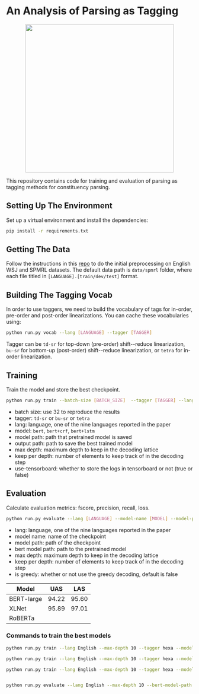 # An Analysis of Parsing as Tagging
<p align="center">
  <img src="https://github.com/rycolab/parsing-tools/blob/main/header.jpg" width=400>
</p>
This repository contains code for training and evaluation of parsing as tagging methods for constituency parsing.

## Setting Up The Environment
Set up a virtual environment and install the dependencies:
```bash
pip install -r requirements.txt
```

## Getting The Data
Follow the instructions in this [repo](https://github.com/nikitakit/self-attentive-parser/tree/master/data) to do the initial preprocessing on English WSJ and SPMRL datasets. The default data path is `data/spmrl` folder, where each file titled in `[LANGUAGE].[train/dev/test]` format.


## Building The Tagging Vocab
In order to use taggers, we need to build the vocabulary of tags for in-order, pre-order and post-order linearizations. You can cache these vocabularies using:
```bash
python run.py vocab --lang [LANGUAGE] --tagger [TAGGER]
```
Tagger can be `td-sr` for top-down (pre-order) shift--reduce linearization, `bu-sr` for bottom-up (post-order) shift--reduce linearization,
or `tetra` for in-order linearization.

## Training
Train the model and store the best checkpoint.
```bash
python run.py train --batch-size [BATCH_SIZE]  --tagger [TAGGER] --lang [LANGUAGE] --model [MODEL] --epochs [EPOCHS] --lr [LR] --model-path [MODEL_PATH] --output-path [PATH] --max-depth [DEPTH] --keep-per-depth [KPD] [--use-tensorboard]
```
- batch size: use 32 to reproduce the results
- tagger: `td-sr` or `bu-sr` or `tetra`
- lang: language, one of the nine languages reported in the paper
- model: `bert`, `bert+crf`, `bert+lstm`
- model path: path that pretrained model is saved
- output path: path to save the best trained model
- max depth: maximum depth to keep in the decoding lattice
- keep per depth: number of elements to keep track of in the decoding step
- use-tensorboard: whether to store the logs in tensorboard or not (true or false)

## Evaluation
Calculate evaluation metrics: fscore, precision, recall, loss.
```bash
python run.py evaluate --lang [LANGUAGE] --model-name [MODEL] --model-path [MODEL_PATH] --bert-model-path [BERT_PATH] --max-depth [DEPTH] --keep-per-depth [KPD]  [--is-greedy]
```
- lang: language, one of the nine languages reported in the paper
- model name: name of the checkpoint
- model path: path of the checkpoint
- bert model path: path to the pretrained model
- max depth: maximum depth to keep in the decoding lattice
- keep per depth: number of elements to keep track of in the decoding step
- is greedy: whether or not use the greedy decoding, default is false




|    Model     |    UAS       |     LAS      |
| -----------  | -----------  | -----------  |
| BERT-large   |    94.22     | 95.60        | bs = 64
| XLNet        |    95.89     | 97.01        | bs = 32 # with POS and ignore punct
| RoBERTa      |         |         | bs = 32 not as good as XLNet


### Commands to train the best models
```bash
python run.py train --lang English --max-depth 10 --tagger hexa --model bert --epochs 100 --batch-size 64 --lr 3e-5 --model-path bert-large-cased --output-path ./checkpoints/ --use-tensorboard True

python run.py train --lang English --max-depth 10 --tagger hexa --model bert --epochs 50 --batch-size 32 --lr 3e-5 --model-path xlnet-large-cased --output-path ./checkpoints/ --use-tensorboard True

python run.py train --lang English --max-depth 10 --tagger hexa --model bert --epochs 50 --batch-size 32 --lr 3e-5 --model-path roberta-large --output-path ./checkpoints/ --use-tensorboard True


python run.py evaluate --lang English --max-depth 10 --bert-model-path bert-large-cased --model-name English-hexa-bert-3e-05-100 --batch-size 64 --model-path ./checkpoints/
```